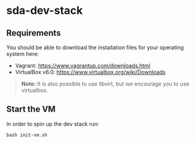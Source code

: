 # sda-dev-stack

## Requirements

You should be able to download the installation files for your operating system here:

- Vagrant: https://www.vagrantup.com/downloads.html
- VirtualBox v6.0: https://www.virtualbox.org/wiki/Downloads

> **Note:** It is also possible to use libvirt, but we encourage you to use virtualbox.


## Start the VM

In order to spin up the dev stack run:
```command
bash init-vm.sh
```

